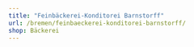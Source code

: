 ```yaml
---
title: "Feinbäckerei-Konditorei Barnstorff"
url: /bremen/feinbaeckerei-konditorei-barnstorff/
shop: Bäckerei
---
```

